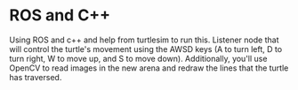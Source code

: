 <h1>ROS and C++</h1>
<p>Using ROS and c++ and help from turtlesim to run this. Listener node that will control the turtle's movement using the AWSD keys (A to turn left, D to turn right, W to move up, and S to move down). Additionally, you'll use OpenCV to read images in the new arena and redraw the lines that the turtle has traversed.</p>
